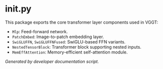 # __init__.py

This package exports the core transformer layer components used in VGGT:

- `Mlp`: Feed-forward network.
- `PatchEmbed`: Image-to-patch embedding layer.
- `SwiGLUFFN`, `SwiGLUFFNFused`: SwiGLU-based FFN variants.
- `NestedTensorBlock`: Transformer block supporting nested inputs.
- `MemEffAttention`: Memory-efficient self-attention module.

*Generated by developer documentation script.*